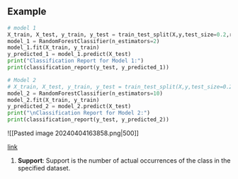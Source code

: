 ## Example 

```python
# model 1
X_train, X_test, y_train, y_test = train_test_split(X,y,test_size=0.2,random_state=3)
model_1 = RandomForestClassifier(n_estimators=2)
model_1.fit(X_train, y_train)
y_predicted_1 = model_1.predict(X_test)
print("Classification Report for Model 1:")
print(classification_report(y_test, y_predicted_1))

# Model 2
# X_train, X_test, y_train, y_test = train_test_split(X,y,test_size=0.2,random_state=3)
model_2 = RandomForestClassifier(n_estimators=10)
model_2.fit(X_train, y_train)
y_predicted_2 = model_2.predict(X_test)
print("\nClassification Report for Model 2:")
print(classification_report(y_test, y_predicted_2))
```

![[Pasted image 20240404163858.png|500]]



[link](https://scikit-learn.org/stable/modules/generated/sklearn.metrics.classification_report.html)





1. **Support**: Support is the number of actual occurrences of the class in the specified dataset.
